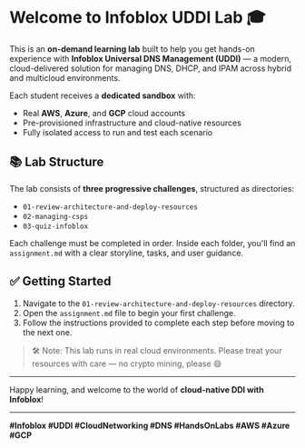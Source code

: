 # Welcome to Infoblox UDDI Lab 🎓

This is an **on-demand learning lab** built to help you get hands-on experience with **Infoblox Universal DNS Management (UDDI)** — a modern, cloud-delivered solution for managing DNS, DHCP, and IPAM across hybrid and multicloud environments.

Each student receives a **dedicated sandbox** with:
- Real **AWS**, **Azure**, and **GCP** cloud accounts
- Pre-provisioned infrastructure and cloud-native resources
- Fully isolated access to run and test each scenario

## 📚 Lab Structure

The lab consists of **three progressive challenges**, structured as directories:
- `01-review-architecture-and-deploy-resources`
- `02-managing-csps`
- `03-quiz-infoblox`

Each challenge must be completed in order. Inside each folder, you'll find an `assignment.md` with a clear storyline, tasks, and user guidance.

## ✅ Getting Started

1. Navigate to the `01-review-architecture-and-deploy-resources` directory.
2. Open the `assignment.md` file to begin your first challenge.
3. Follow the instructions provided to complete each step before moving to the next one.

> 🛠️ Note: This lab runs in real cloud environments. Please treat your resources with care — no crypto mining, please 😄

---

Happy learning, and welcome to the world of **cloud-native DDI with Infoblox**!

---

**#Infoblox #UDDI #CloudNetworking #DNS #HandsOnLabs #AWS #Azure #GCP**
